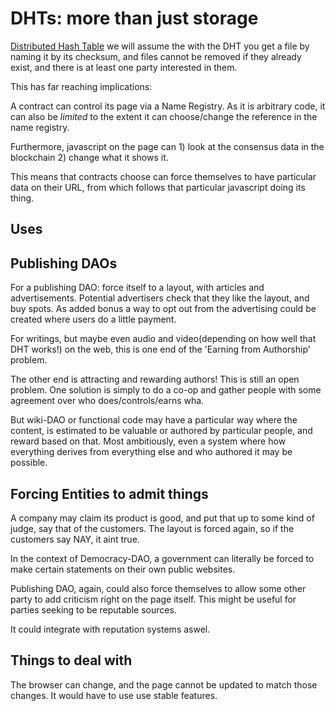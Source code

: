 # DHTs: more than just storage

[Distributed Hash Table](https://en.wikipedia.org/wiki/Distributed_hash_table)
we will assume the with the DHT you get a file by naming it by its checksum,
and files cannot be removed if they already exist, and there is at least one
party interested in them.

This has far reaching implications: 

A contract can control its page via a Name Registry. As it is arbitrary code,
it can also be *limited* to the extent it can choose/change the reference
in the name registry.

Furthermore, javascript on the page can 1) look at the consensus data in
the blockchain 2) change what it shows it.

This means that contracts choose can force themselves to have particular data on
their URL, from which follows that particular javascript doing its thing.

## Uses

## Publishing DAOs

For a publishing DAO: force itself to a layout, with articles and
advertisements. Potential advertisers check that they like the layout,
and buy spots. As added bonus a way to opt out from the advertising could
be created where users do a little payment.

For writings, but maybe even audio and video(depending on how well that DHT
works!) on the web, this is one end of the 'Earning from Authorship' problem.

The other end is attracting and rewarding authors! This is still an open
problem. One solution is simply to do a co-op and gather people with some 
agreement over who does/controls/earns wha.

But wiki-DAO or functional code may have a particular way where the content,
is estimated to be valuable or authored by particular people, and reward
based on that. Most ambitiously, even a system where how everything derives
from everything else and who authored it may be possible.

## Forcing Entities to admit things

A company may claim its product is good, and put that up to some kind of judge,
say that of the customers. The layout is forced again, so if the customers
say NAY, it aint true.

In the context of Democracy-DAO, a government can literally be forced to make
certain statements on their own public websites.

Publishing DAO, again, could also force themselves to allow some other party
to add criticism right on the page itself. This might be useful for parties
seeking to be reputable sources.

It could integrate with reputation systems aswel.

## Things to deal with

The browser can change, and the page cannot be updated to match those changes.
It would have to use use stable features.
